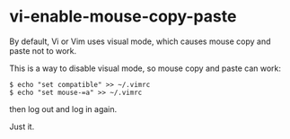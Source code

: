 # vi-enable-mouse-copy-paste

By default, Vi or Vim uses visual mode, which causes mouse copy and paste not to work.

This is a way to disable visual mode, so mouse copy and paste can work:
```
$ echo "set compatible" >> ~/.vimrc
$ echo "set mouse-=a" >> ~/.vimrc
```
then log out and log in again.

Just it.
